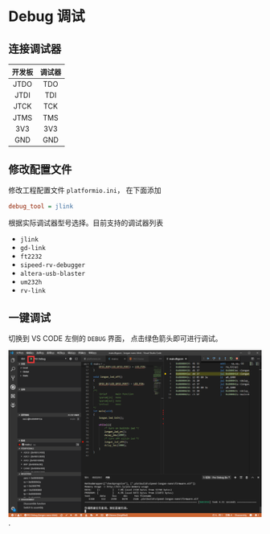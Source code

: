 Debug 调试
======

## 连接调试器
| 开发板 | 调试器 |
| :----: | :----: |
|  JTDO  |  TDO   |
|  JTDI  |  TDI   |
|  JTCK  |  TCK   |
|  JTMS  |  TMS   |
|  3V3   |  3V3   |
|  GND   |  GND   |

## 修改配置文件
修改工程配置文件 `platformio.ini`， 在下面添加

```ini
debug_tool = jlink
```

根据实际调试器型号选择。目前支持的调试器列表

* `jlink`
* `gd-link`
* `ft2232`
* `sipeed-rv-debugger`
* `altera-usb-blaster`
* `um232h`
* `rv-link`

## 一键调试

切换到 VS CODE 左侧的 `DEBUG` 界面， 点击绿色箭头即可进行调试。

![](../../assets/pio_debug_longan.png).
